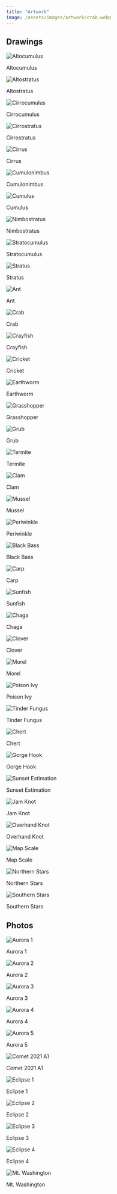 ```yaml
---
title: "Artwork"
image: /assets/images/artwork/crab.webp
---
```


## Drawings

<div class="grid-2x2">
    <div>
        <img src="/assets/images/artwork/altocumulus.webp" alt="Altocumulus">
        <p>Altocumulus</p>
    </div>
    <div>
        <img src="/assets/images/artwork/altostratus.webp" alt="Altostratus">
        <p>Altostratus</p>
    </div>
    <div>
        <img src="/assets/images/artwork/cirrocumulus.webp" alt="Cirrocumulus">
        <p>Cirrocumulus</p>
    </div>
    <div>
        <img src="/assets/images/artwork/cirrostratus.webp" alt="Cirrostratus">
        <p>Cirrostratus</p>
    </div>
    <div>
        <img src="/assets/images/artwork/cirrus.webp" alt="Cirrus">
        <p>Cirrus</p>
    </div>
    <div>
        <img src="/assets/images/artwork/cumulonimbus.webp" alt="Cumulonimbus">
        <p>Cumulonimbus</p>
    </div>
    <div>
        <img src="/assets/images/artwork/cumulus.webp" alt="Cumulus">
        <p>Cumulus</p>
    </div>
    <div>
        <img src="/assets/images/artwork/nimbostratus.webp" alt="Nimbostratus">
        <p>Nimbostratus</p>
    </div>
    <div>
        <img src="/assets/images/artwork/stratocumulus.webp" alt="Stratocumulus">
        <p>Stratocumulus</p>
    </div>
    <div>
        <img src="/assets/images/artwork/stratus.webp" alt="Stratus">
        <p>Stratus</p>
    </div>
    <div>
        <img src="/assets/images/artwork/ant.webp" alt="Ant">
        <p>Ant</p>
    </div>
    <div>
        <img src="/assets/images/artwork/crab.webp" alt="Crab">
        <p>Crab</p>
    </div>
    <div>
        <img src="/assets/images/artwork/crayfish.webp" alt="Crayfish">
        <p>Crayfish</p>
    </div>
    <div>
        <img src="/assets/images/artwork/cricket.webp" alt="Cricket">
        <p>Cricket</p>
    </div>
    <div>
        <img src="/assets/images/artwork/earthworm.webp" alt="Earthworm">
        <p>Earthworm</p>
    </div>
    <div>
        <img src="/assets/images/artwork/grasshopper.webp" alt="Grasshopper">
        <p>Grasshopper</p>
    </div>
    <div>
        <img src="/assets/images/artwork/grub.webp" alt="Grub">
        <p>Grub</p>
    </div>
    <div>
        <img src="/assets/images/artwork/termite.webp" alt="Termite">
        <p>Termite</p>
    </div>
    <div>
        <img src="/assets/images/artwork/clam.webp" alt="Clam">
        <p>Clam</p>
    </div>
    <div>
        <img src="/assets/images/artwork/mussel.webp" alt="Mussel">
        <p>Mussel</p>
    </div>
    <div>
        <img src="/assets/images/artwork/periwinkle.webp" alt="Periwinkle">
        <p>Periwinkle</p>
    </div>
        <div>
        <img src="/assets/images/artwork/black_bass.webp" alt="Black Bass">
        <p>Black Bass</p>
    </div>
    <div>
        <img src="/assets/images/artwork/carp.webp" alt="Carp">
        <p>Carp</p>
    </div>
    <div>
        <img src="/assets/images/artwork/sunfish.webp" alt="Sunfish">
        <p>Sunfish</p>
    </div>
    <div>
        <img src="/assets/images/artwork/chaga.webp" alt="Chaga">
        <p>Chaga</p>
    </div>
    <div>
        <img src="/assets/images/artwork/clover.webp" alt="Clover">
        <p>Clover</p>
    </div>
    <div>
        <img src="/assets/images/artwork/morel.webp" alt="Morel">
        <p>Morel</p>
    </div>
    <div>
        <img src="/assets/images/artwork/poison_ivy.webp" alt="Poison Ivy">
        <p>Poison Ivy</p>
    </div>
    <div>
        <img src="/assets/images/artwork/tinder_fungus.webp" alt="Tinder Fungus">
        <p>Tinder Fungus</p>
    </div>
    <div>
        <img src="/assets/images/artwork/chert.webp" alt="Chert">
        <p>Chert</p>
    </div>
    <div>
        <img src="/assets/images/artwork/gorge_hook.webp" alt="Gorge Hook">
        <p>Gorge Hook</p>
    </div>
    <div>
        <img src="/assets/images/artwork/sunset_hand.webp" alt="Sunset Estimation">
        <p>Sunset Estimation</p>
    </div>
    <div>
        <img src="/assets/images/artwork/jam_knot.webp" alt="Jam Knot">
        <p>Jam Knot</p>
    </div>
    <div>
        <img src="/assets/images/artwork/knot_overhand.webp" alt="Overhand Knot">
        <p>Overhand Knot</p>
    </div>
    <div>
        <img src="/assets/images/artwork/map_scale.webp" alt="Map Scale">
        <p>Map Scale</p>
    </div>
    <div>
        <img src="/assets/images/artwork/northern_stars.webp" alt="Northern Stars">
        <p>Northern Stars</p>
    </div>
    <div>
        <img src="/assets/images/artwork/southern_stars.webp" alt="Southern Stars">
        <p>Southern Stars</p>
    </div>
</div>

## Photos
<div class="grid-2x2">
    <div>
        <img src="/assets/images/photos/aurora-1.webp" alt="Aurora 1">
        <p>Aurora 1</p>
    </div>
    <div>
        <img src="/assets/images/photos/aurora-2.webp" alt="Aurora 2">
        <p>Aurora 2</p>
    </div>
    <div>
        <img src="/assets/images/photos/aurora-3.webp" alt="Aurora 3">
        <p>Aurora 3</p>
    </div>
    <div>
        <img src="/assets/images/photos/aurora-4.webp" alt="Aurora 4">
        <p>Aurora 4</p>
    </div>
    <div>
        <img src="/assets/images/photos/aurora-5.webp" alt="Aurora 5">
        <p>Aurora 5</p>
    </div>
    <div>
        <img src="/assets/images/photos/comet-2021-a1.webp" alt="Comet 2021 A1">
        <p>Comet 2021 A1</p>
    </div>
    <div>
        <img src="/assets/images/photos/eclipse-1.webp" alt="Eclipse 1">
        <p>Eclipse 1</p>
    </div>
    <div>
        <img src="/assets/images/photos/eclipse-2.webp" alt="Eclipse 2">
        <p>Eclipse 2</p>
    </div>
    <div>
        <img src="/assets/images/photos/eclipse-3.webp" alt="Eclipse 3">
        <p>Eclipse 3</p>
    </div>
    <div>
        <img src="/assets/images/photos/eclipse-4.webp" alt="Eclipse 4">
        <p>Eclipse 4</p>
    </div>
    <div>
        <img src="/assets/images/photos/mt-washington.webp" alt="Mt. Washington">
        <p>Mt. Washington</p>
    </div>
</div>